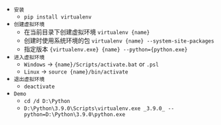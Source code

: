 - `安装`
    - `pip install virtualenv`
- `创建虚拟环境` 
    - 在当前目录下创建虚拟环境 `virtualenv {name}`
    - 创建时使用系统环境的包 `virtualenv {name} --system-site-packages`
    - 指定版本 `{virtualenv.exe} {name} --python={python.exe}`
- `进入虚拟环境`
    - `Windows` -> `{name}/Scripts/activate.bat` or `.psl`
    - `Linux` -> `source {name}/bin/activate`
- `退出虚拟环境`
    - `deactivate`
- `Demo`
    - `cd /d D:\Python`
    - `D:\Python\3.9.0\Scripts\virtualenv.exe _3.9.0_ --python=D:\Python\3.9.0\python.exe`
